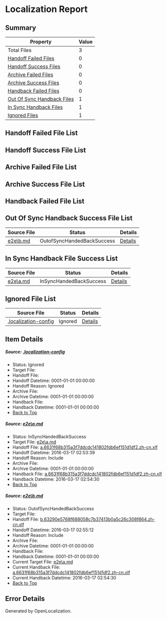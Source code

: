 # <a name='report-top'></a> Localization Report

## Summary
 Property | Value 
 -------- | ----- 
 Total Files | 3
[ Handoff Failed Files ](#handoff-failed-list)| 0
[ Handoff Success Files ](#handoff-success-list)| 0
[ Archive Failed Files ](#archive-failed-list)| 0
[ Archive Success Files ](#archive-success-list)| 0
[ Handback Failed Files ](#handback-failed-list)| 0
[ Out Of Sync Handback Files ](#outofsync-handback-success-list)| 1
[ In Sync Handback Files ](#insync-handback-success-list)| 1
[ Ignored Files ](#ignored-list)| 1

## <a name='handoff-failed-list'></a> Handoff Failed File List

## <a name='handoff-success-list'></a> Handoff Success File List

## <a name='archive-failed-list'></a> Archive Failed File List

## <a name='archive-success-list'></a> Archive Success File List

## <a name='handback-failed-list'></a> Handback Failed File List

## <a name='outofsync-handback-success-list'></a> Out Of Sync Handback Success File List
 Source File | Status | Details 
 ----------- | ------ | ------- 
 [e2e\b.md](https://github.com/OpenLocalizationTest/oltest/blob/9f8b459cf4296efc79b884004194b47bcf933934/e2e/b.md) | OutofSyncHandedBackSuccess | [Details](#d3d43009ada30701ead85e8f745a0b14a7d9ad542)

## <a name='insync-handback-success-list'></a> In Sync Handback File Success List
 Source File | Status | Details 
 ----------- | ------ | ------- 
 [e2e\a.md](https://github.com/OpenLocalizationTest/oltest/blob/c22186f500c0b166a39e92a401d85b00fc76b3f0/e2e/a.md) | InSyncHandedBackSuccess | [Details](#65c483cabb8898c48c81f414496d434e1507358a1)

## <a name='ignored-list'></a> Ignored File List
 Source File | Status | Details 
 ----------- | ------ | ------- 
 [.localization-config](https://github.com/OpenLocalizationTest/oltest/blob/9f8b459cf4296efc79b884004194b47bcf933934/.localization-config) | Ignored | [Details](#66aca4b1c2f43b14ec41e0e427345df94af1d5e10)

## Item Details
##### <a name='66aca4b1c2f43b14ec41e0e427345df94af1d5e10'></a> Source: [.localization-config](https://github.com/OpenLocalizationTest/oltest/blob/9f8b459cf4296efc79b884004194b47bcf933934/.localization-config)
* Status: Ignored
* Target File: 
* Handoff File: 
* Handoff Datetime: 0001-01-01 00:00:00
* Handoff Reason: Ignored
* Archive File: 
* Archive Datetime: 0001-01-01 00:00:00
* Handback File: 
* Handback Datetime: 0001-01-01 00:00:00
* [Back to Top](#report-top)

##### <a name='65c483cabb8898c48c81f414496d434e1507358a1'></a> Source: [e2e\a.md](https://github.com/OpenLocalizationTest/oltest/blob/c22186f500c0b166a39e92a401d85b00fc76b3f0/e2e/a.md)
* Status: InSyncHandedBackSuccess
* Target File: [e2e\a.md](https://github.com/OpenLocalizationTestOrg/oltest.zh-cn/blob/7e7d79361bbf917291382ad8a2b70329967fdd89/e2e/a.md)
* Handoff File: [a.6631f68b315a3f7ddcdc141802fdb6ef151d1df2.zh-cn.xlf](https://github.com/OpenLocalizationTestOrg/olhandoff/blob/4f02abb9a8f891d0dabe093c9b33d5794360f17d/ol-handoff/OpenLocalizationTestOrg/oltest.zh-cn/xinjiang/ht/a.6631f68b315a3f7ddcdc141802fdb6ef151d1df2.zh-cn.xlf)
* Handoff Datetime: 2016-03-17 02:53:39
* Handoff Reason: Include
* Archive File: 
* Archive Datetime: 0001-01-01 00:00:00
* Handback File: [a.6631f68b315a3f7ddcdc141802fdb6ef151d1df2.zh-cn.xlf](https://github.com/OpenLocalizationTestOrg/olhandback/blob/00937109df74b355bd98f7e5b747e2beac55cf6d/ol-handback/OpenLocalizationTestOrg/oltest.zh-cn/xinjiang/ht/a.6631f68b315a3f7ddcdc141802fdb6ef151d1df2.zh-cn.xlf)
* Handback Datetime: 2016-03-17 02:54:30
* [Back to Top](#report-top)

##### <a name='d3d43009ada30701ead85e8f745a0b14a7d9ad542'></a> Source: [e2e\b.md](https://github.com/OpenLocalizationTest/oltest/blob/9f8b459cf4296efc79b884004194b47bcf933934/e2e/b.md)
* Status: OutofSyncHandedBackSuccess
* Target File: 
* Handoff File: [b.63290e5768f688058c7b37413b0a5c26c308f864.zh-cn.xlf](https://github.com/OpenLocalizationTestOrg/olhandoff/blob/aa51679a92bc1477096f2de5e8b24741f728c3f3/ol-handoff/OpenLocalizationTestOrg/oltest.zh-cn/xinjiang/ht/b.63290e5768f688058c7b37413b0a5c26c308f864.zh-cn.xlf)
* Handoff Datetime: 2016-03-17 02:55:12
* Handoff Reason: Include
* Archive File: 
* Archive Datetime: 0001-01-01 00:00:00
* Handback File: 
* Handback Datetime: 0001-01-01 00:00:00
* Current Target File: [e2e\a.md](https://github.com/OpenLocalizationTestOrg/oltest.zh-cn/blob/7e7d79361bbf917291382ad8a2b70329967fdd89/e2e/a.md)
* Current Handback File: [a.6631f68b315a3f7ddcdc141802fdb6ef151d1df2.zh-cn.xlf](https://github.com/OpenLocalizationTestOrg/olhandback/blob/00937109df74b355bd98f7e5b747e2beac55cf6d/ol-handback/OpenLocalizationTestOrg/oltest.zh-cn/xinjiang/ht/a.6631f68b315a3f7ddcdc141802fdb6ef151d1df2.zh-cn.xlf)
* Current Handback Datetime: 2016-03-17 02:54:30
* [Back to Top](#report-top)


## Error Details

Generated by OpenLocalization.
